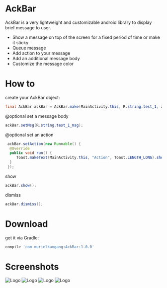 # AckBar
AckBar is a very lightweight and customizable android library to display brief message to user.

* Show a message on top of the screen for a fixed period of time or make it sticky
* Queue message
* Add action to your message
* Add an additional message body
* Customize the message color

# How to
create your AckBar object:
```java
final AckBar ackBar = AckBar.make(MainActivity.this, R.string.test_1, android.R.color.black, 5000);
```
@optional
set a message body
```java
ackBar.setMsg(R.string.test_1_msg);
```

@optional
set an action
```java
 ackBar.setAction(new Runnable() {
  @Override
  public void run() {
     Toast.makeText(MainActivity.this, "Action", Toast.LENGTH_LONG).show();
  }
 });
 ```
 show
 ```java
 ackBar.show();
 ```
 dismiss
 ```java
 ackBar.dismiss();
 ```

# Download
get it via Gradle:
```groovy
compile 'com.murielkamgang:AckBar:1.0.0'
```
# Screenshots
![Logo](screenshots/s_2.png)
![Logo](screenshots/s_1.png)
![Logo](screenshots/s_3.png)
![Logo](screenshots/s_4.png)


